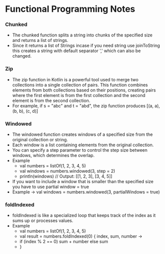 # Functional Programming Notes

### Chunked
* The chunked function splits a string into chunks of the specified size and returns a list of strings.
* Since  it returns a list of Strings incase if you need string use joinToString this creates a string with default separator ','  which can also be changed.

### Zip
* The zip function in Kotlin is a powerful tool used to merge two collections into a single collection of pairs. This function combines elements from both collections based on their positions, creating pairs where the first element is from the first collection and the second element is from the second collection.
* For example, if s = "abc" and t = "abd", the zip function produces [(a, a), (b, b), (c, d)]

### Windowed
* The windowed function creates windows of a specified size from the original collection or string.
* Each window is a list containing elements from the original collection.
* You can specify a step parameter to control the step size between windows, which determines the overlap.
* Example 
  * val numbers = listOf(1, 2, 3, 4, 5)
  * val windows = numbers.windowed(3, step = 2)
  * println(windows)  // Output: [[1, 2, 3], [3, 4, 5]]
* If you want to include a window that is smaller than the specified size you have to use partial window = true 
* Example -> val windows = numbers.windowed(3, partialWindows = true)

### foldIndexed
* foldIndexed is like a specialized loop that keeps track of the index as it sums up or processes values.
* Example 
  * val numbers = listOf(1, 2, 3, 4, 5)
  * val result = numbers.foldIndexed(0) { index, sum, number ->
  * if (index % 2 == 0) sum + number else sum
  * }
  